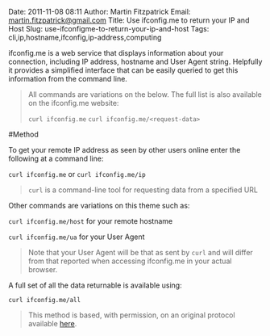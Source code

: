 Date: 2011-11-08 08:11
Author: Martin Fitzpatrick
Email: martin.fitzpatrick@gmail.com
Title: Use ifconfig.me to return your IP and Host
Slug: use-ifconfigme-to-return-your-ip-and-host
Tags: cli,ip,hostname,ifconfig,ip-address,computing

ifconfig.me is a web service that displays information about your connection, including IP address, hostname and User Agent string. Helpfully it provides a simplified interface that can be easily queried to get this information from the command line.




>All commands are variations on the below. The full list is also available on the ifconfig.me website:
>
>`curl ifconfig.me`
>`curl ifconfig.me/<request-data>`




#Method

To get your remote IP address as seen by other users online enter the following at a command line:

`curl ifconfig.me` or `curl ifconfig.me/ip`


>`curl` is a command-line tool for requesting data from a specified URL


Other commands are variations on this theme such as:

`curl ifconfig.me/host` for your remote hostname

`curl ifconfig.me/ua` for your User Agent


>Note that your User Agent will be that as sent by `curl` and will differ from that reported when accessing ifconfig.me in your actual browser.
>
>


A full set of all the data returnable is available using:

`curl ifconfig.me/all`







>This method is based, with permission, on an original protocol available [here](http://ifconfig.me/).

